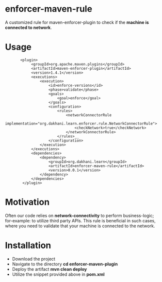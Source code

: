 # enforcer-maven-rule
   A customized rule for maven-enforcer-plugin to check if the **machine is connected to network**.
	
# Usage
   		   <plugin>
				<groupId>org.apache.maven.plugins</groupId>
				<artifactId>maven-enforcer-plugin</artifactId>
				<version>1.4.1</version>
				<executions>
					<execution>
						<id>enforce-versions</id>
						<phase>validate</phase>
						<goals>
							<goal>enforce</goal>
						</goals>
						<configuration>
							<rules>
								<networkConnectorRule
									implementation="org.dakhani.learn.enforcer.rule.NetworkConnectorRule">
									<checkNetwork>true</checkNetwork>
								</networkConnectorRule>
							</rules>__
						</configuration>
					</execution>
				</executions>
				<dependencies>
					<dependency>
						<groupId>org.dakhani.learn</groupId>
						<artifactId>enforcer-maven-rule</artifactId>
						<version>0.0.1</version>
					</dependency>
				</dependencies>
			</plugin>
	
# Motivation
  Often our code relies on **network-connectivity** to perform business-logic; for-example: to utilize third party APIs.
  This rule is beneficial in such cases, where you need to validate that your machine is connected to the network.
  
# Installation
   * Download the project 
   * Navigate to the directory **cd enforcer-maven-plugin**
   * Deploy the artifact **mvn clean deploy**
   * Utilize the snippet provided above in **pom.xml**
